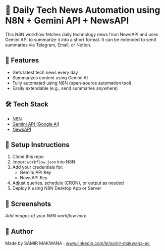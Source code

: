 # 🔄 Daily Tech News Automation using N8N + Gemini API + NewsAPI

This N8N workflow fetches daily technology news from NewsAPI and uses Gemini API to summarize it into a short format. It can be extended to send summaries via Telegram, Email, or Notion.

## 📌 Features
- Gets latest tech news every day
- Summarizes content using Gemini AI
- Fully automated using N8N (open-source automation tool)
- Easily extendable (e.g., send summaries anywhere)

## 🛠️ Tech Stack
- [N8N](https://n8n.io/)
- [Gemini API (Google AI)](https://ai.google.dev/)
- [NewsAPI](https://newsapi.org/)

## 🚀 Setup Instructions
1. Clone this repo
2. Import `workflow.json` into N8N
3. Add your credentials for:
   - Gemini API Key
   - NewsAPI Key
4. Adjust queries, schedule (CRON), or output as needed
5. Deploy it using N8N Desktop App or Server

## 📸 Screenshots
_Add images of your N8N workflow here._

## 🧠 Author
Made by SAMIR MAKWANA : www.linkedin.com/in/samir-makwana-ec
